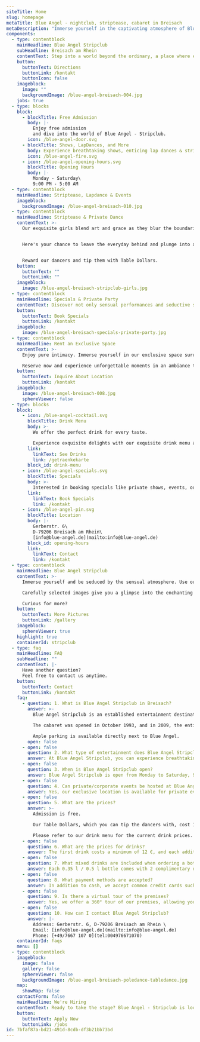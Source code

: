 ```yaml
---
siteTitle: Home
slug: homepage
metaTitle: Blue Angel - nightclub, striptease, cabaret in Breisach
metaDescription: "Immerse yourself in the captivating atmosphere of Blue Angel - the most seductive strip club in Breisach am Rhein and its surroundings."
components:
  - type: contentblock
    mainHeadline: Blue Angel Stripclub
    subHeadline: Breisach am Rhein
    contentText: Step into a world beyond the ordinary, a place where elegance meets temptation, and nights glow in sensual hues. Immerse yourself in the captivating atmosphere of Blue Angel - the most seductive strip club in Breisach am Rhein and its surroundings.
    button:
      buttonText: Directions
      buttonLink: /kontakt
      buttonIcon: false
    imageblock:
      image: ""
      backgroundImage: /blue-angel-breisach-004.jpg
    jobs: true
  - type: blocks
    block:
      - blockTitle: Free Admission
        body: |-
          Enjoy free admission
          and dive into the world of Blue Angel - Stripclub.
        icon: /blue-angel-door.svg
      - blockTitle: Shows, LapDances, and More
        body: Experience breathtaking shows, enticing lap dances & striptease, and much more with our girls.
        icon: /blue-angel-fire.svg
      - icon: /blue-angel-opening-hours.svg
        blockTitle: Opening Hours
        body: |-
          Monday - Saturday\
          9:00 PM - 5:00 AM
  - type: contentblock
    mainHeadline: Striptease, Lapdance & Events
    imageblock:
      backgroundImage: /blue-angel-breisach-010.jpg
  - type: contentblock
    mainHeadline: Striptease & Private Dance
    contentText: >-
      Our exquisite girls blend art and grace as they blur the boundaries between fantasy and reality on stage, with captivating striptease performances that quicken the pulse.


      Here's your chance to leave the everyday behind and plunge into an exhilarating experience that ignites your senses and curiosity. Experience enticing lap dances and private dances that turn your fantasies into reality.


      Reward our dancers and tip them with Table Dollars.
    button:
      buttonText: ""
      buttonLink: ""
    imageblock:
      image: /blue-angel-breisach-stripclub-girls.jpg
  - type: contentblock
    mainHeadline: Specials & Private Party
    contentText: Discover not only sensual performances and seductive striptease at Blue Angel but also the opportunity to make special moments unforgettable. Our exclusive spaces are available for private events such as bachelor parties (JGA), birthday celebrations, and more. With our special reservation, you can create an intimate atmosphere to enjoy festive moments with your loved ones. And when it comes to the highlight of the year, Blue Angel invites you to an unparalleled New Year's Eve night where glamour and seduction blend into a breathtaking experience.
    button:
      buttonText: Book Specials
      buttonLink: /kontakt
    imageblock:
      image: /blue-angel-breisach-specials-private-party.jpg
  - type: contentblock
    mainHeadline: Rent an Exclusive Space
    contentText: >-
      Enjoy pure intimacy. Immerse yourself in our exclusive space surrounded by allure and glamour.

      Reserve now and experience unforgettable moments in an ambiance that captivates your senses.
    button:
      buttonText: Inquire About Location
      buttonLink: /kontakt
    imageblock:
      image: /blue-angel-breisach-008.jpg
      sphereViewer: false
  - type: blocks
    block:
      - icon: /blue-angel-cocktail.svg
        blockTitle: Drink Menu
        body: >-
          We offer the perfect drink for every taste.

          Experience exquisite delights with our exquisite drink menu at Blue Angel.
        link:
          linkText: See Drinks
          link: /getraenkekarte
        block_id: drink-menu
      - icon: /blue-angel-specials.svg
        blockTitle: Specials
        body: >-
          Interested in booking specials like private shows, events, or other things for yourself and/or others? Feel free to contact us.
        link:
          linkText: Book Specials
          link: /kontakt
      - icon: /blue-angel-pin.svg
        blockTitle: Location
        body: |-
          Gerberstr. 6\
          D-79206 Breisach am Rhein\
          [info@blue-angel.de](mailto:info@blue-angel.de)
        block_id: opening-hours
        link:
          linkText: Contact
          link: /kontakt
  - type: contentblock
    mainHeadline: Blue Angel Stripclub
    contentText: >-
      Immerse yourself and be seduced by the sensual atmosphere. Use our interactive 360-degree gallery to take a realistic look inside our premises.

      Carefully selected images give you a glimpse into the enchanting world of striptease, the pulsating stage, and the seductive bar. Experience the true magic on-site and look forward to unforgettable evenings at Blue Angel.

      Curious for more?
    button:
      buttonText: More Pictures
      buttonLink: /gallery
    imageblock:
      sphereViewer: true
    highlight: true
    containerId: stripclub
  - type: faq
    mainHeadline: FAQ
    subHeadline: ""
    contentText: |-
      Have another question?
      Feel free to contact us anytime.
    button:
      buttonText: Contact
      buttonLink: /kontakt
    faq:
      - question: 1. What is Blue Angel Stripclub in Breisach?
        answer: >-
          Blue Angel Stripclub is an established entertainment destination in Breisach am Rhein, near the borders of Switzerland and France, offering a welcoming atmosphere for sophisticated entertainment for over 30 years.

          The cabaret was opened in October 1993, and in 2009, the entire nightclub was completely redesigned. All rooms are air-conditioned, and modern air purification was integrated in 2021.

          Ample parking is available directly next to Blue Angel.
        open: false
      - open: false
        question: 2. What type of entertainment does Blue Angel Stripclub offer?
        answer: At Blue Angel Stripclub, you can experience breathtaking shows, enticing lap dances, private dances, and much more with our talented girls. A large LED TV also shows erotic films for additional entertainment.
      - open: false
        question: 3. When is Blue Angel Stripclub open?
        answer: Blue Angel Stripclub is open from Monday to Saturday, 9:00 PM - 5:00 AM. Admission is free. We are closed on December 24th (Christmas Eve) and open on December 31st (New Year's Eve).
      - open: false
        question: 4. Can private/corporate events be hosted at Blue Angel Stripclub?
        answer: Yes, our exclusive location is available for private events such as bachelor parties, birthday celebrations, video shoots, and more.
      - open: false
        question: 5. What are the prices?
        answer: >-
          Admission is free.

          Our Table Dollars, which you can tip the dancers with, cost 1 $ = 2 €.

          Please refer to our drink menu for the current drink prices.
      - open: false
        question: 6. What are the prices for drinks?
        answer: The first drink costs a minimum of 12 €, and each additional drink starts from 7 €. The drink menu offers a wide selection of alcoholic, non-alcoholic (hot, cold), and bottled drinks.
      - open: false
        question: 7. What mixed drinks are included when ordering a bottle?
        answer: Each 0.35 l / 0.5 l bottle comes with 2 complimentary drinks like Coca-Cola, Red Bull, Schweppes Bitter Lemon, Schweppes Tonic Water, orange juice, or apple juice. Each additional 0.5l bottle costs 15.00 €.
      - open: false
        question: 8. What payment methods are accepted?
        answer: In addition to cash, we accept common credit cards such as EC, CB, Maestro, Mastercard, and Visa.
      - open: false
        question: 9. Is there a virtual tour of the premises?
        answer: Yes, we offer a 360° tour of our premises, allowing you to explore interactively. The tour can be viewed on both PC and mobile devices by movement or with a VR headset for an immersive experience.
      - open: false
        question: 10. How can I contact Blue Angel Stripclub?
        answer: |-
          Address: Gerberstr. 6, D-79206 Breisach am Rhein \
          Email: [info@blue-angel.de](mailto:info@blue-angel.de)
          Phone: [+49/7667 107 0](tel:004976671070)
    containerId: faqs
    menu: []
  - type: contentblock
    imageblock:
      image: false
      gallery: false
      sphereViewer: false
      backgroundImage: /blue-angel-breisach-poledance-tabledance.jpg
    map:
      showMap: false
    contactForm: false
    mainHeadline: We're Hiring
    contentText: Ready to take the stage? Blue Angel - Stripclub is looking for talented dancers who want to bring their art to life with us. Become a part of our seductive world and ignite your passion on stage. Apply today for an exciting career at Blue Angel.
    button:
      buttonText: Apply Now
      buttonLink: /jobs
id: 7bfaf87a-bd21-491d-8cdb-df3b21bb73bd
---
```


